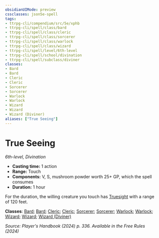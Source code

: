 ```yaml
---
obsidianUIMode: preview
cssclasses: json5e-spell
tags:
- ttrpg-cli/compendium/src/5e/xphb
- ttrpg-cli/spell/class/bard
- ttrpg-cli/spell/class/cleric
- ttrpg-cli/spell/class/sorcerer
- ttrpg-cli/spell/class/warlock
- ttrpg-cli/spell/class/wizard
- ttrpg-cli/spell/level/6th-level
- ttrpg-cli/spell/school/divination
- ttrpg-cli/spell/subclass/diviner
classes:
- Bard
- Bard
- Cleric
- Cleric
- Sorcerer
- Sorcerer
- Warlock
- Warlock
- Wizard
- Wizard
- Wizard (Diviner)
aliases: ["True Seeing"]
---
```

# True Seeing
*6th-level, Divination*  


- **Casting time:** 1 action
- **Range:** Touch
- **Components:** V, S, mushroom powder worth 25+ GP, which the spell consumes
- **Duration:** 1 hour

For the duration, the willing creature you touch has [Truesight](Mechanics/rules/senses.md#Truesight) with a range of 120 feet.

**Classes**: [Bard](list-spells-classes-bard); [Bard](list-spells-classes-bard); [Cleric](list-spells-classes-cleric); [Cleric](list-spells-classes-cleric); [Sorcerer](list-spells-classes-sorcerer); [Sorcerer](list-spells-classes-sorcerer); [Warlock](list-spells-classes-warlock); [Warlock](list-spells-classes-warlock); [Wizard](list-spells-classes-wizard); [Wizard](list-spells-classes-wizard); [Wizard (Diviner)](list-spells-classes-wizard-xphb-diviner-xphb)

*Source: Player's Handbook (2024) p. 336. Available in the Free Rules (2024)*